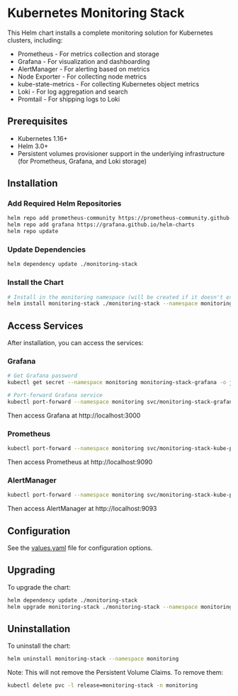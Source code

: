 # Kubernetes Monitoring Stack

This Helm chart installs a complete monitoring solution for Kubernetes clusters, including:

- Prometheus - For metrics collection and storage
- Grafana - For visualization and dashboarding
- AlertManager - For alerting based on metrics
- Node Exporter - For collecting node metrics
- kube-state-metrics - For collecting Kubernetes object metrics
- Loki - For log aggregation and search
- Promtail - For shipping logs to Loki

## Prerequisites

- Kubernetes 1.16+
- Helm 3.0+
- Persistent volumes provisioner support in the underlying infrastructure (for Prometheus, Grafana, and Loki storage)

## Installation

### Add Required Helm Repositories

```bash
helm repo add prometheus-community https://prometheus-community.github.io/helm-charts
helm repo add grafana https://grafana.github.io/helm-charts
helm repo update
```

### Update Dependencies

```bash
helm dependency update ./monitoring-stack
```

### Install the Chart

```bash
# Install in the monitoring namespace (will be created if it doesn't exist)
helm install monitoring-stack ./monitoring-stack --namespace monitoring --create-namespace
```

## Access Services

After installation, you can access the services:

### Grafana

```bash
# Get Grafana password
kubectl get secret --namespace monitoring monitoring-stack-grafana -o jsonpath="{.data.admin-password}" | base64 --decode ; echo

# Port-forward Grafana service
kubectl port-forward --namespace monitoring svc/monitoring-stack-grafana 3000:80
```

Then access Grafana at http://localhost:3000

### Prometheus

```bash
kubectl port-forward --namespace monitoring svc/monitoring-stack-kube-prometheus-stack-prometheus 9090:9090
```

Then access Prometheus at http://localhost:9090

### AlertManager

```bash
kubectl port-forward --namespace monitoring svc/monitoring-stack-kube-prometheus-stack-alertmanager 9093:9093
```

Then access AlertManager at http://localhost:9093

## Configuration

See the [values.yaml](./values.yaml) file for configuration options.

## Upgrading

To upgrade the chart:

```bash
helm dependency update ./monitoring-stack
helm upgrade monitoring-stack ./monitoring-stack --namespace monitoring
```

## Uninstallation

To uninstall the chart:

```bash
helm uninstall monitoring-stack --namespace monitoring
```

Note: This will not remove the Persistent Volume Claims. To remove them:

```bash
kubectl delete pvc -l release=monitoring-stack -n monitoring
```
